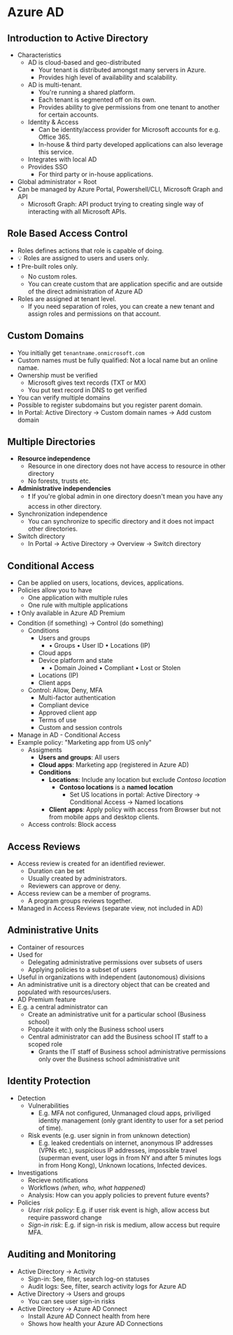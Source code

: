 # Azure AD

## Introduction to Active Directory

- Characteristics
  - AD is cloud-based and geo-distributed
    - Your tenant is distributed amongst many servers in Azure.
    - Provides high level of availability and scalability.
  - AD is multi-tenant.
    - You're running a shared platform.
    - Each tenant is segmented off on its own.
    - Provides ability to give permissions from one tenant to another for certain accounts.
  - Identity & Access
    - Can be identity/access provider for Microsoft accounts for e.g. Office 365.
    - In-house & third party developed applications can also leverage this service.
  - Integrates with local AD
  - Provides SSO
    - For third party or in-house applications.
- Global administrator = Root
- Can be managed by Azure Portal, Powershell/CLI, Microsoft Graph and API
  - Microsoft Graph: API product trying to creating single way of interacting with all Microsoft APIs.

## Role Based Access Control

- Roles defines actions that role is capable of doing.
- 💡 Roles are assigned to users and users only.
- ❗ Pre-built roles only.
  - No custom roles.
  - You can create custom that are application specific and are outside of the direct administration of Azure AD
- Roles are assigned at tenant level.
  - If you need separation of roles, you can create a new tenant and assign roles and permissions on that account.

## Custom Domains

- You initially get `tenantname.onmicrosoft.com`
- Custom names must be fully qualified: Not a local name but an online namae.
- Ownership must be verified
  - Microsoft gives text records (TXT or MX)
  - You put text record in DNS to get verified
- You can verify multiple domains
- Possible to register subdomains but you register parent domain.
- In Portal: Active Directory → Custom domain names → Add custom domain

## Multiple Directories

- **Resource independence**
  - Resource in one directory does not have access to resource in other directory
  - No forests, trusts etc.
- **Administrative independencies**
  - ❗ If you're global admin in one directory doesn't mean you have any access in other directory.
- Synchronization independence
  - You can synchronize to specific directory and it does not impact other directories.
- Switch directory
  - In Portal → Active Directory → Overview → Switch directory

## Conditional Access

- Can be applied on users, locations, devices, applications.
- Policies allow you to have
  - One application with multiple rules
  - One rule with multiple applications
- ❗ Only available in Azure AD Premium
- Condition (if something) → Control (do something)
  - Conditions
    - Users and groups
      - • Groups • User ID • Locations (IP)
    - Cloud apps
    - Device platform and state
      - • Domain Joined • Compliant • Lost or Stolen
    - Locations (IP)
    - Client apps
  - Control: Allow, Deny, MFA
    - Multi-factor authentication
    - Compliant device
    - Approved client app
    - Terms of use
    - Custom and session controls
- Manage in AD - Conditional Access
- Example policy: "Marketing app from US only"
  - Assigments
    - **Users and groups**: All users
    - **Cloud apps**: Marketing app (registered in Azure AD)
    - **Conditions**
      - **Locations**: Include any location but exclude *Contoso location*
        - **Contoso locations** is a **named location**
          - Set US locations in portal: Active Directory → Conditional Access → Named locations
      - **Client apps**: Apply policy with access from Browser but not from mobile apps and desktop clients.
  - Access controls: Block access

## Access Reviews

- Access review is created for an identified reviewer.
  - Duration can be set
  - Usually created by administrators.
  - Reviewers can approve or deny.
- Access review can be a member of programs.
  - A program groups reviews together.
- Managed in Access Reviews (separate view, not included in AD)

## Administrative Units

- Container of resources
- Used for
  - Delegating administrative permissions over subsets of users
  - Applying policies to a subset of users
- Useful in organizations with independent (autonomous) divisions
- An administrative unit is a directory object that can be created and populated with resources/users.
- AD Premium feature
- E.g. a central administrator can
  - Create an administrative unit for a particular school (Business school)
  - Populate it with only the Business school users
  - Central administrator can add the Business school IT staff to a scoped role
    - Grants the IT staff of Business school administrative permissions only over the Business school administrative unit

## Identity Protection

- Detection
  - Vulnerabilities
    - E.g. MFA not configured, Unmanaged cloud apps, priviliged identity management (only grant identity to user for a set period of time).
  - Risk events (e.g. user signin in from unknown detection)
    - E.g. leaked credentials on internet, anonymous IP addresses (VPNs etc.), suspicious IP addresses, impossible travel (superman event, user logs in from NY and after 5 minutes logs in from Hong Kong), Unknown locations, Infected devices.
- Investigations
  - Recieve notifications
  - Workflows *(when, who, what happened)*
  - Analysis: How can you apply policies to prevent future events?
- Policies
  - *User risk policy*: E.g. if user risk event is high, allow access but require password change
  - *Sign-in risk*: E.g. if sign-in risk is medium, allow access but require MFA.

## Auditing and Monitoring

- Active Directory → Activity
  - Sign-in: See, filter, search log-on statuses
  - Audit logs: See, filter, search activity logs for Azure AD
- Active Directory → Users and groups
  - You can see user sign-in risks
- Active Directory → Azure AD Connect
  - Install Azure AD Connect health from here
  - Shows how health your Azure AD Connections
